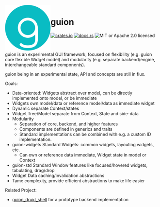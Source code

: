 <img align="left" alt="" src="https://raw.githubusercontent.com/FerionVE/guion/430c18e7/res/icon.svg" height="150" />

# guion

[![crates.io](https://img.shields.io/crates/v/guion?style=flat-square)](https://crates.io/crates/guion)
[![docs.rs](https://img.shields.io/docsrs/guion?style=flat-square)](https://docs.rs/guion)
![MIT or Apache 2.0 licensed](https://img.shields.io/crates/l/guion?style=flat-square)

&nbsp;

guion is an experimental GUI framework, focused on flexibility (e.g. guion core flexible Widget model) and modularity (e.g. separate backend/engine, interchangeable standard components).

guion being in an experimental state, API and concepts are still in flux.

Goals: 
- Data-oriented: Widgets abstract over model, can be directly implemented onto model, or be immediate
- Widgets own model/data or reference model/data as immediate widget
- Dynamic separate Context/states
- Widget Tree/Model separate from Context, State and side-data
- Modularity
  - Separation of core, backend, and higher features
  - Components are defined in generics and traits
  - Standard implementations can be combined with e.g. a custom ID implementation.
- guion-widgets Standard Widgets: common widgets, layouting widgets, etc.
  - Can own or reference data immediate, Widget state in model or Context
- guion-std Standard Window features like focused/hovered widgets, tabulating, drag/drop
- Widget Data caching/invalidation abstractions
- Tame complexity, provide efficient abstractions to make life easier

Related Project:
- [guion_druid_shell](https://github.com/FerionVE/guion_druid_shell) for a prototype backend implementation
